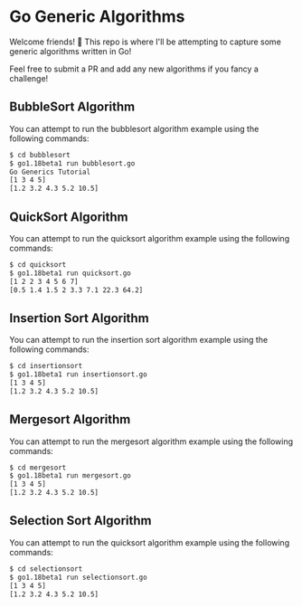 Go Generic Algorithms
=======================

Welcome friends! 👋 This repo is where I'll be attempting to capture some generic algorithms
written in Go!

Feel free to submit a PR and add any new algorithms if you fancy a challenge!

## BubbleSort Algorithm

You can attempt to run the bubblesort algorithm example using the following commands:

```bash
$ cd bubblesort
$ go1.18beta1 run bubblesort.go                              
Go Generics Tutorial
[1 3 4 5]
[1.2 3.2 4.3 5.2 10.5]
```


## QuickSort Algorithm

You can attempt to run the quicksort algorithm example using the following commands:

```bash
$ cd quicksort
$ go1.18beta1 run quicksort.go
[1 2 2 3 4 5 6 7]
[0.5 1.4 1.5 2 3.3 7.1 22.3 64.2]
```

## Insertion Sort Algorithm

You can attempt to run the insertion sort algorithm example using the following commands:

```bash
$ cd insertionsort
$ go1.18beta1 run insertionsort.go 
[1 3 4 5]
[1.2 3.2 4.3 5.2 10.5]
```

## Mergesort Algorithm

You can attempt to run the mergesort algorithm example using the following commands:

```bash
$ cd mergesort
$ go1.18beta1 run mergesort.go
[1 3 4 5]
[1.2 3.2 4.3 5.2 10.5]
```


## Selection Sort Algorithm

You can attempt to run the quicksort algorithm example using the following commands:

```bash
$ cd selectionsort
$ go1.18beta1 run selectionsort.go
[1 3 4 5]
[1.2 3.2 4.3 5.2 10.5]
```